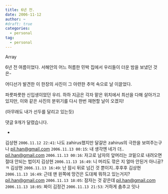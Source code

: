 ```yaml
---
title: 6년 전.
date: 2006-11-12
author: ~
#draft: true
categories:
  - personal
tag:
  - personal
---
```




Array

6년 전 여름이었다. 
서해안의 어느 허름한 민박 집에서 우리들이 더운 밤을 보냈던 것은-

어디선가 발견한 이 한장의 사진이 그 아련한 추억 속으로 날 이끌었다.

파릇파릇한 신입생이었던 우리.
하하
지금은 각자 맡은 위치에서 최선을 다해 살아가고 있지만, 이와 같은 사진의 분위기를 다시 한번 재현할 날이 오겠지!

(아무래도 내가 선두를 달리고 있는듯)



 댓글  9개가 달렸습니다.

- 
김상현 `2006.11.12 22:41`: 
나도 zahirus했지만 달걀은 zahirus의 극한을 보여주는구나
pil.han@gmail.com `2006.11.13 00:15`: 
내 생각엔 네가 더..
pil.han@gmail.com `2006.11.13 00:16`: 
자고로 남자의 앞머리는 코밑으로 내려오면 절대 안되는 법이지
김상현 `2006.11.13 16:49`: 
니 머리도 깎은 지 얼마 안된거 아니공?ㅋ
김상현 `2006.11.13 16:49`: 
난 잠시 뒤로 넘긴 것 뿐이지..후후후
김상현 `2006.11.13 16:49`: 
근데 맨 왼쪽에 망건은 도대체 뭐하고 있는거지?
pil.han@gmail.com `2006.11.13 18:05`: 
잠자는 것 같은데
pil.han@gmail.com `2006.11.13 18:05`: 
짜이
김정건 `2006.11.13 21:53`: 
거하게 춤추고 잇나




